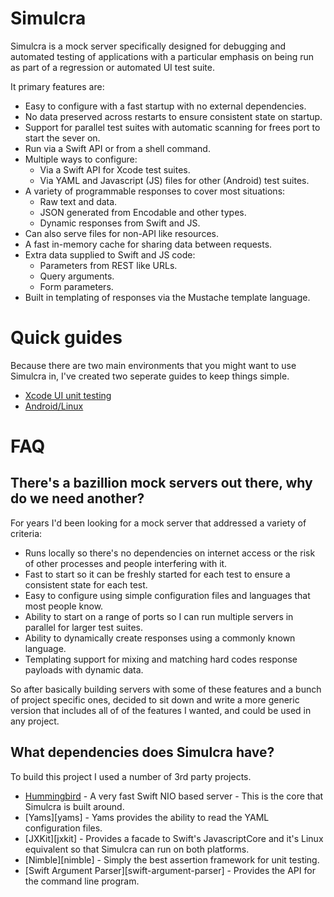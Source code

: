 # Simulcra

Simulcra is a mock server specifically designed for debugging and automated testing of applications with a particular emphasis on being run as part of a regression or automated UI test suite.

It primary features are:

* Easy to configure with a fast startup with no external dependencies.
* No data preserved across restarts to ensure consistent state on startup.
* Support for parallel test suites with automatic scanning for frees port to start the sever on.
* Run via a Swift API or from a shell command.
* Multiple ways to configure:
    * Via a Swift API for Xcode test suites.
    * Via YAML and Javascript (JS) files for other (Android) test suites.
* A variety of programmable responses to cover most situations:
    * Raw text and data.
    * JSON generated from Encodable and other types.
    * Dynamic responses from Swift and JS.
* Can also serve files for non-API like resources.
* A fast in-memory cache for sharing data between requests. 
* Extra data supplied to Swift and JS code:
    * Parameters from REST like URLs.
    * Query arguments.
    * Form parameters. 
* Built in templating of responses via the Mustache template language.

# Quick guides

Because there are two main environments that you might want to use Simulcra in, I've created two seperate guides to keep things simple.

* [Xcode UI unit testing](Xcode.md)
* [Android/Linux](Linux.md)

# FAQ

## There's a bazillion mock servers out there, why do we need another?

For years I'd been looking for a mock server that addressed a variety of criteria:

* Runs locally so there's no dependencies on internet access or the risk of other processes and people interfering with it.
* Fast to start so it can be freshly started for each test to ensure a consistent state for each test.
* Easy to configure using simple configuration files and languages that most people know.
* Ability to start on a range of ports so I can run multiple servers in parallel for larger test suites.
* Ability to dynamically create responses using a commonly known language.
* Templating support for mixing and matching hard codes response payloads with dynamic data.

So after basically building servers with some of these features and a bunch of project specific ones, decided to sit down and write a more generic version that includes all of of the features I wanted, and could be used in any project.

## What dependencies does Simulcra have?

To build this project I used a number of 3rd party projects.

* [Hummingbird][hummingbird] - A very fast Swift NIO based server - This is the core that Simulcra is built around.
* [Yams][yams] - Yams provides the ability to read the YAML configuration files.
* [JXKit][jxkit] - Provides a facade to Swift's JavascriptCore and it's Linux equivalent so that Simulcra can run on both platforms. 
* [Nimble][nimble] - Simply the best assertion framework for unit testing.
* [Swift Argument Parser][swift-argument-parser] - Provides the API for the command line program.  

  
[hummingbird]: https://github.com/hummingbird-project/hummingbird
[swift-nio]: https://github.com/apple/swift-nio 
  
